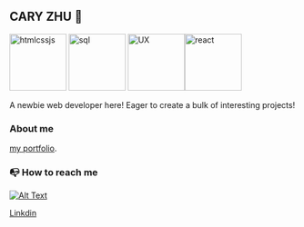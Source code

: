 ## CARY ZHU :wave:

<img src="https://repository-images.githubusercontent.com/453651901/539f84fe-4ed8-4173-b6b2-68c0153da097" height="100" alt="htmlcssjs"> <img src="https://www.techmonitor.ai/wp-content/uploads/sites/29/2016/06/SQL.png" height="100" alt="sql"> <img src="https://webdesignerdepot-wp.s3.us-east-2.amazonaws.com/2023/11/28054118/UX.jpg" height="100" alt="UX"><img src="https://upload.wikimedia.org/wikipedia/commons/thumb/a/a7/React-icon.svg/1200px-React-icon.svg.png" height="100" alt="react">

A newbie web developer here! Eager to create a bulk of interesting projects!

### About me ###
[my portfolio](https://github.com/CodeCary80/resume2).

### :mailbox_with_no_mail: How to reach me ###
[![Alt Text](https://logos-world.net/wp-content/uploads/2020/11/GitHub-Logo.png)](https://github.com/CodeCary80)

[Linkdin](in/tianrui-zhu-a443bb262)




